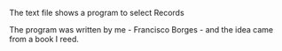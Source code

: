 The text file shows a program to select Records

The program was written by me - Francisco Borges - and the idea came from a book I reed.
